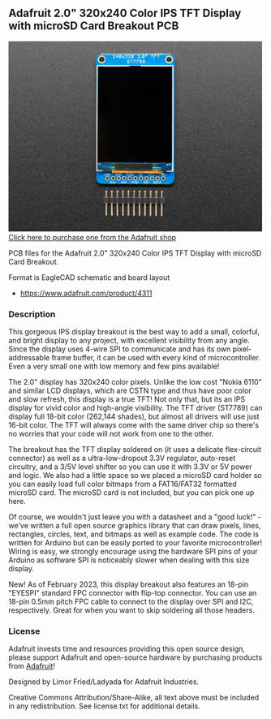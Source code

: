## Adafruit 2.0" 320x240 Color IPS TFT Display with microSD Card Breakout PCB

<a href="http://www.adafruit.com/products/4311"><img src="assets/4311.jpg?raw=true" width="500px"><br/>
Click here to purchase one from the Adafruit shop</a>

PCB files for the Adafruit 2.0" 320x240 Color IPS TFT Display with microSD Card Breakout. 

Format is EagleCAD schematic and board layout
* https://www.adafruit.com/product/4311

### Description

This gorgeous IPS display breakout is the best way to add a small, colorful, and bright display to any project, with excellent visibility from any angle. Since the display uses 4-wire SPI to communicate and has its own pixel-addressable frame buffer, it can be used with every kind of microcontroller. Even a very small one with low memory and few pins available!

The 2.0" display has 320x240 color pixels. Unlike the low cost "Nokia 6110" and similar LCD displays, which are CSTN type and thus have poor color and slow refresh, this display is a true TFT! Not only that, but its an IPS display for vivid color and high-angle visibility. The TFT driver (ST7789) can display full 18-bit color (262,144 shades), but almost all drivers will use just 16-bit color. The TFT will always come with the same driver chip so there's no worries that your code will not work from one to the other.

The breakout has the TFT display soldered on (it uses a delicate flex-circuit connector) as well as a ultra-low-dropout 3.3V regulator, auto-reset circuitry, and a 3/5V level shifter so you can use it with 3.3V or 5V power and logic. We also had a little space so we placed a microSD card holder so you can easily load full color bitmaps from a FAT16/FAT32 formatted microSD card. The microSD card is not included, but you can pick one up here.

Of course, we wouldn't just leave you with a datasheet and a "good luck!" - we've written a full open source graphics library that can draw pixels, lines, rectangles, circles, text, and bitmaps as well as example code. The code is written for Arduino but can be easily ported to your favorite microcontroller! Wiring is easy, we strongly encourage using the hardware SPI pins of your Arduino as software SPI is noticeably slower when dealing with this size display.

New! As of February 2023, this display breakout also features an 18-pin "EYESPI" standard FPC connector with flip-top connector. You can use an 18-pin 0.5mm pitch FPC cable to connect to the display over SPI and I2C, respectively. Great for when you want to skip soldering all those headers. 

### License

Adafruit invests time and resources providing this open source design, please support Adafruit and open-source hardware by purchasing products from [Adafruit](https://www.adafruit.com)!

Designed by Limor Fried/Ladyada for Adafruit Industries.

Creative Commons Attribution/Share-Alike, all text above must be included in any redistribution. 
See license.txt for additional details.
